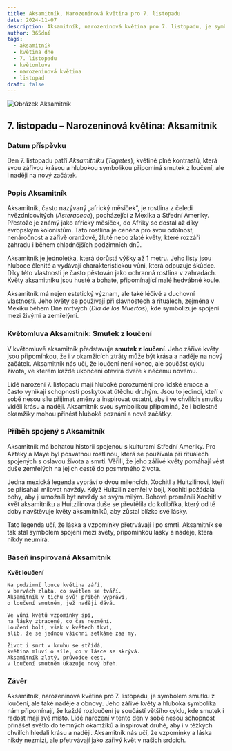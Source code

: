 ```yaml
---
title: Aksamitník, Narozeninová květina pro 7. listopadu
date: 2024-11-07
description: Aksamitník, narozeninová květina pro 7. listopadu, je symbolem Smutek z loučení. Objevte její jedinečný význam, fascinující příběhy a poezii, která oslavuje její krásu.
author: 365dní
tags:
  - aksamitník
  - květina dne
  - 7. listopadu
  - květomluva
  - narozeninová květina
  - listopad
draft: false
---
```


![Obrázek Aksamitník](https://cdn.pixabay.com/photo/2022/07/03/14/40/marigold-7299451_1280.jpg#center)

## 7. listopadu – Narozeninová květina: Aksamitník

### Datum příspěvku

Den 7. listopadu patří _Aksamitníku_ (_Tagetes_), květině plné kontrastů, která svou zářivou krásou a hlubokou symbolikou připomíná smutek z loučení, ale i naději na nový začátek.

### Popis Aksamitník

Aksamitník, často nazývaný „africký měsíček“, je rostlina z čeledi hvězdnicovitých (_Asteraceae_), pocházející z Mexika a Střední Ameriky. Přestože je známý jako africký měsíček, do Afriky se dostal až díky evropským kolonistům. Tato rostlina je ceněna pro svou odolnost, nenáročnost a zářivě oranžové, žluté nebo zlaté květy, které rozzáří zahradu i během chladnějších podzimních dnů.

Aksamitník je jednoletka, která dorůstá výšky až 1 metru. Jeho listy jsou hluboce členité a vydávají charakteristickou vůni, která odpuzuje škůdce. Díky této vlastnosti je často pěstován jako ochranná rostlina v zahradách. Květy aksamitníku jsou husté a bohaté, připomínající malé hedvábné koule.

Aksamitník má nejen estetický význam, ale také léčivé a duchovní vlastnosti. Jeho květy se používají při slavnostech a rituálech, zejména v Mexiku během Dne mrtvých (_Día de los Muertos_), kde symbolizuje spojení mezi živými a zemřelými.

### Květomluva Aksamitník: Smutek z loučení

V květomluvě aksamitník představuje **smutek z loučení**. Jeho zářivé květy jsou připomínkou, že i v okamžicích ztráty může být krása a naděje na nový začátek. Aksamitník nás učí, že loučení není konec, ale součást cyklu života, ve kterém každé ukončení otevírá dveře k něčemu novému.

Lidé narození 7. listopadu mají hluboké porozumění pro lidské emoce a často vynikají schopností poskytovat útěchu druhým. Jsou to jedinci, kteří v sobě nesou sílu přijímat změny a inspirovat ostatní, aby i ve chvílích smutku viděli krásu a naději. Aksamitník svou symbolikou připomíná, že i bolestné okamžiky mohou přinést hluboké poznání a nové začátky.

### Příběh spojený s Aksamitník

Aksamitník má bohatou historii spojenou s kulturami Střední Ameriky. Pro Aztéky a Maye byl posvátnou rostlinou, která se používala při rituálech spojených s oslavou života a smrti. Věřili, že jeho zářivé květy pomáhají vést duše zemřelých na jejich cestě do posmrtného života.

Jedna mexická legenda vypráví o dvou milencích, Xochitl a Huitzilinovi, kteří se přísahali milovat navždy. Když Huitzilin zemřel v boji, Xochitl požádala bohy, aby jí umožnili být navždy se svým milým. Bohové proměnili Xochitl v květ aksamitníku a Huitzilinova duše se převtělila do kolibříka, který od té doby navštěvuje květy aksamitníků, aby zůstal blízko své lásky.

Tato legenda učí, že láska a vzpomínky přetrvávají i po smrti. Aksamitník se tak stal symbolem spojení mezi světy, připomínkou lásky a naděje, která nikdy neumírá.

### Báseň inspirovaná Aksamitník

**Květ loučení**

```
Na podzimní louce květina září,  
v barvách zlata, co světlem se tváří.  
Aksamitník v tichu svůj příběh vypráví,  
o loučení smutném, jež naději dává.  

Ve vůni květů vzpomínky spí,  
na lásky ztracené, co čas nezmění.  
Loučení bolí, však v květech tkví,  
slib, že se jednou všichni setkáme zas my.  

Život i smrt v kruhu se střídá,  
květina mluví o síle, co v lásce se skrývá.  
Aksamitník zlatý, průvodce cest,  
v loučení smutném ukazuje nový břeh.  
```

### Závěr

Aksamitník, narozeninová květina pro 7. listopadu, je symbolem smutku z loučení, ale také naděje a obnovy. Jeho zářivé květy a hluboká symbolika nám připomínají, že každé rozloučení je součástí většího cyklu, kde smutek i radost mají své místo. Lidé narození v tento den v sobě nesou schopnost přinášet světlo do temných okamžiků a inspirovat druhé, aby i v těžkých chvílích hledali krásu a naději. Aksamitník nás učí, že vzpomínky a láska nikdy nezmizí, ale přetrvávají jako zářivý květ v našich srdcích.